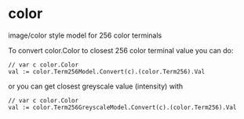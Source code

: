 color
=====

image/color style model for 256 color terminals

To convert color.Color to closest 256 color terminal value you can do:

    // var c color.Color
    val := color.Term256Model.Convert(c).(color.Term256).Val

or you can get closest greyscale value (intensity) with

    // var c color.Color
    val := color.Term256GreyscaleModel.Convert(c).(color.Term256).Val
